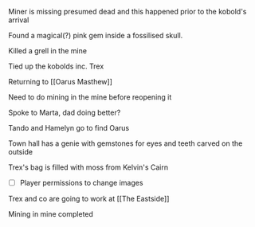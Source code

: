 Miner is missing presumed dead and this happened prior to the kobold's arrival

Found a magical(?) pink gem inside a fossilised skull.

Killed a grell in the mine

Tied up the kobolds inc. Trex

Returning to [[Oarus Masthew]] 

Need to do mining in the mine before reopening it

Spoke to Marta, dad doing better?

Tando and Hamelyn go to find Oarus

Town hall has a genie with gemstones for eyes and teeth carved on the outside

Trex's bag is filled with moss from Kelvin's Cairn

- [ ] Player permissions to change images

Trex and co are going to work at [[The Eastside]]

Mining in mine completed




